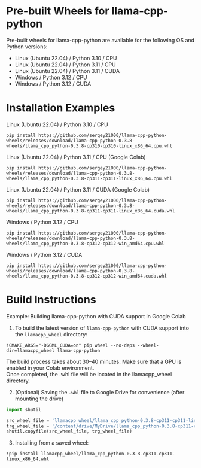 # Pre-built Wheels for llama-cpp-python

Pre-built wheels for llama-cpp-python are available for the following OS and Python versions:
- Linux (Ubuntu 22.04) / Python 3.10 / CPU
- Linux (Ubuntu 22.04) / Python 3.11 / CPU
- Linux (Ubuntu 22.04) / Python 3.11 / CUDA
- Windows / Python 3.12 / CPU
- Windows / Python 3.12 / CUDA


# Installation Examples

Linux (Ubuntu 22.04) / Python 3.10 / CPU
```
pip install https://github.com/sergey21000/llama-cpp-python-wheels/releases/download/llama-cpp-python-0.3.8-wheels/llama_cpp_python-0.3.8-cp310-cp310-linux_x86_64.cpu.whl
```

Linux (Ubuntu 22.04) / Python 3.11 / CPU (Google Colab)
```
pip install https://github.com/sergey21000/llama-cpp-python-wheels/releases/download/llama-cpp-python-0.3.8-wheels/llama_cpp_python-0.3.8-cp311-cp311-linux_x86_64.cpu.whl
```

Linux (Ubuntu 22.04) / Python 3.11 / CUDA (Google Colab)
```
pip install https://github.com/sergey21000/llama-cpp-python-wheels/releases/download/llama-cpp-python-0.3.8-wheels/llama_cpp_python-0.3.8-cp311-cp311-linux_x86_64.cuda.whl
```

Windows / Python 3.12 / CPU
```
pip install https://github.com/sergey21000/llama-cpp-python-wheels/releases/download/llama-cpp-python-0.3.8-wheels/llama_cpp_python-0.3.8-cp312-cp312-win_amd64.cpu.whl
```

Windows / Python 3.12 / CUDA
```
pip install https://github.com/sergey21000/llama-cpp-python-wheels/releases/download/llama-cpp-python-0.3.8-wheels/llama_cpp_python-0.3.8-cp312-cp312-win_amd64.cuda.whl
```

# Build Instructions

Example: Building llama-cpp-python with CUDA support in Google Colab

1) To build the latest version of `llama-cpp-python` with CUDA support into the `llamacpp_wheel` directory:
```
!CMAKE_ARGS="-DGGML_CUDA=on" pip wheel --no-deps --wheel-dir=llamacpp_wheel llama-cpp-python
```
The build process takes about 30–40 minutes. Make sure that a GPU is enabled in your Colab environment.  
Once completed, the .whl file will be located in the llamacpp_wheel directory.

2) (Optional) Saving the `.whl` file to Google Drive for convenience (after mounting the drive)
```python
import shutil

src_wheel_file = 'llamacpp_wheel/llama_cpp_python-0.3.8-cp311-cp311-linux_x86_64.whl'
trg_wheel_file = '/content/drive/MyDrive/llama_cpp_python-0.3.8-cp311-cp311-linux_x86_64.whl'
shutil.copyfile(src_wheel_file, trg_wheel_file)
```

3) Installing from a saved wheel:
```
!pip install llamacpp_wheel/llama_cpp_python-0.3.8-cp311-cp311-linux_x86_64.whl
```

